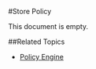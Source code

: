 #Store Policy

This document is empty.

##Related Topics
* [Policy Engine](../../core-concepts/policy-engine.md)